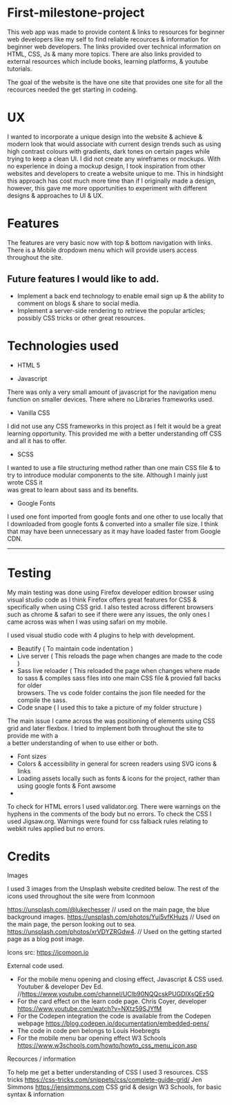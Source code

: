 # First-milestone-project

This web app was made to provide content & links to resources for beginner web developers like my self to find reliable recources & information for beginner web developers. The links provided over technical information on HTML, CSS, Js & many more topics. There are also links provided to external resources which include books, learning platforms, & youtube tutorials.

The goal of the website is the have one site that provides one site for all the recources needed the get starting in codeing.

# UX

I wanted to incorporate a unique design into the website & achieve & modern look that would associate with current design trends such as using high contrast colours with gradients, dark tones on certain pages while trying to keep a clean UI. I did not create any wireframes or mockups. With no experience in doing a mockup design, I took inspiration from other websites and developers to create a website unique to me. This in hindsight this approach has cost much more time than if I originally made a design, however, this gave me more opportunities to experiment with different designs & approaches to UI & UX.

# Features

The features are very basic now with top & bottom navigation with links. There is a Mobile dropdown menu which will provide users access throughout the site.


 ## Future features I would like to add.

  * Implement a back end technology to enable email sign up & the ability to comment on blogs & share to social media.
  * Implement a server-side rendering to retrieve the popular articles; possibly CSS tricks or other great resources.


# Technologies used

* HTML 5

* Javascript

 There was only a very small amount of javascript for the navigation menu function on smaller devices. There where no Libraries frameworks used.

*  Vanilla CSS

  I did not use any CSS frameworks in this project as I felt it would be a great learning opportunity. 
  This provided me with a better understanding off CSS and all it has to offer.
  
  * SCSS
  
  I wanted to use a file structuring method rather than one main CSS file & to try to introduce modular components to the site. Although I mainly just wrote CSS it        
 was great to learn about sass and its benefits.
  
 * Google Fonts
 
  I used one font imported from google fonts and one other to use locally that I downloaded from google fonts & converted into a smaller file size. I think that may have been unnecessary as it may have loaded faster from Google CDN.
 <hr>

# Testing

  My main testing was done using Firefox developer edition browser using visual studio code as I think Firefox offers great features for CSS & specifically when using CSS grid. I also tested across different browsers such as chrome & safari to see if there were any issues, the only ones I came across was when I was using safari on my mobile.
  
  I used visual studio code with 4 plugins to help with development. 
  
  * Beautify ( To maintain code indentation )
  * Live server ( This reloads the page when changes are made to the code )
  * Sass live reloader ( This reloaded the page when changes where made to sass & compiles sass files into one main CSS file & provied fall backs for older     
  browsers. The vs code folder contains the json file needed for the compile the sass.
  * Code snape ( I used this to take a picture of my folder structure )

  The main issue I came across the was positioning of elements using CSS grid and later flexbox. I tried to implement both throughout the site to provide me with a  
  a better understanding of when to use either or both.

  * Font sizes
  * Colors & accessibility in general for screen readers using SVG icons & links
  * Loading assets locally such as fonts & icons for the project, rather than using google fonts & Font awsome
  * 
  
  To check for HTML errors I used validator.org. There were warnings on the hyphens in the comments of the body but no errors.
  To check the CSS I used Jigsaw.org. Warnings were found for css falback rules relating to webkit rules applied but no errors.
  
# Credits

  Images
  
  I used 3 images from the Unsplash website credited below. The rest of the icons used throughout the site were from Iconmoon
  
  https://unsplash.com/@lukechesser         // used on the main page, the blue background images.
  https://unsplash.com/photos/Yui5vfKHuzs   // Used on the main page, the person looking out to sea.
  https://unsplash.com/photos/xrVDYZRGdw4.  // Used on the getting started page as a blog post image.
 
 Icons src: https://icomoon.io
  
  External code used.
  
  * For the mobile menu opening and closing effect, Javascript & CSS used. Youtuber & developer Dev Ed.  //https://www.youtube.com/channel/UClb90NQQcskPUGDIXsQEz5Q
  * For the card effect on the learn code page. Chris Coyer, developer https://www.youtube.com/watch?v=NXtz59SJYfM
  * For the Codepen integration the code is available from the Codepen webpage https://blog.codepen.io/documentation/embedded-pens/
  * The code in code pen belongs to Louis Hoebregts 
  * For the mobile menu bar opening effect  W3 Schools https://www.w3schools.com/howto/howto_css_menu_icon.asp 
  
  
  Recources / information
  
  To help me get a better understanding of CSS I used 3 resources. CSS tricks https://css-tricks.com/snippets/css/complete-guide-grid/
  Jen Simmons https://jensimmons.com  CSS grid & design
  W3 Schools, for basic syntax & infornation
